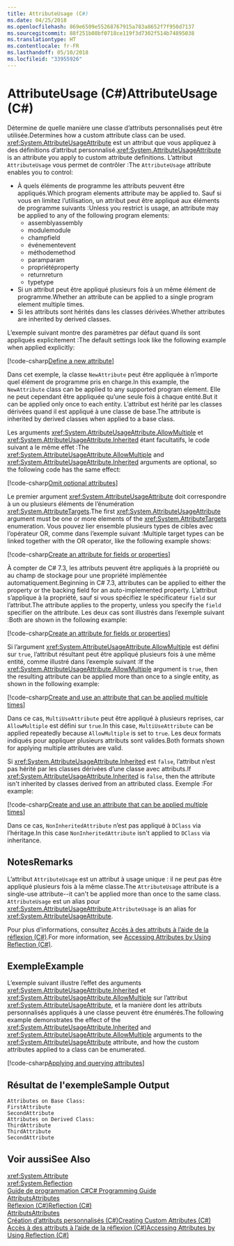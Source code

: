 ```yaml
---
title: AttributeUsage (C#)
ms.date: 04/25/2018
ms.openlocfilehash: 869e6509e55268767915a783a8652f7f950d7137
ms.sourcegitcommit: 88f251b08bf0718ce119f3d7302f514b74895038
ms.translationtype: HT
ms.contentlocale: fr-FR
ms.lasthandoff: 05/10/2018
ms.locfileid: "33955926"
---
```

# <a name="attributeusage-c"></a><span data-ttu-id="156e5-102">AttributeUsage (C#)</span><span class="sxs-lookup"><span data-stu-id="156e5-102">AttributeUsage (C#)</span></span>

<span data-ttu-id="156e5-103">Détermine de quelle manière une classe d’attributs personnalisés peut être utilisée.</span><span class="sxs-lookup"><span data-stu-id="156e5-103">Determines how a custom attribute class can be used.</span></span> <span data-ttu-id="156e5-104"><xref:System.AttributeUsageAttribute> est un attribut que vous appliquez à des définitions d’attribut personnalisé.</span><span class="sxs-lookup"><span data-stu-id="156e5-104"><xref:System.AttributeUsageAttribute> is an attribute you apply to custom attribute definitions.</span></span> <span data-ttu-id="156e5-105">L’attribut `AttributeUsage` vous permet de contrôler :</span><span class="sxs-lookup"><span data-stu-id="156e5-105">The `AttributeUsage` attribute enables you to control:</span></span>

- <span data-ttu-id="156e5-106">À quels éléments de programme les attributs peuvent être appliqués.</span><span class="sxs-lookup"><span data-stu-id="156e5-106">Which program elements attribute may be applied to.</span></span> <span data-ttu-id="156e5-107">Sauf si vous en limitez l’utilisation, un attribut peut être appliqué aux éléments de programme suivants :</span><span class="sxs-lookup"><span data-stu-id="156e5-107">Unless you restrict is usage, an attribute may be applied to any of the following program elements:</span></span>
  - <span data-ttu-id="156e5-108">assembly</span><span class="sxs-lookup"><span data-stu-id="156e5-108">assembly</span></span>
  - <span data-ttu-id="156e5-109">module</span><span class="sxs-lookup"><span data-stu-id="156e5-109">module</span></span>
  - <span data-ttu-id="156e5-110">champ</span><span class="sxs-lookup"><span data-stu-id="156e5-110">field</span></span>
  - <span data-ttu-id="156e5-111">événement</span><span class="sxs-lookup"><span data-stu-id="156e5-111">event</span></span>
  - <span data-ttu-id="156e5-112">méthode</span><span class="sxs-lookup"><span data-stu-id="156e5-112">method</span></span>
  - <span data-ttu-id="156e5-113">param</span><span class="sxs-lookup"><span data-stu-id="156e5-113">param</span></span>
  - <span data-ttu-id="156e5-114">propriété</span><span class="sxs-lookup"><span data-stu-id="156e5-114">property</span></span>
  - <span data-ttu-id="156e5-115">return</span><span class="sxs-lookup"><span data-stu-id="156e5-115">return</span></span>
  - <span data-ttu-id="156e5-116">type</span><span class="sxs-lookup"><span data-stu-id="156e5-116">type</span></span>
- <span data-ttu-id="156e5-117">Si un attribut peut être appliqué plusieurs fois à un même élément de programme.</span><span class="sxs-lookup"><span data-stu-id="156e5-117">Whether an attribute can be applied to a single program element multiple times.</span></span>
- <span data-ttu-id="156e5-118">Si les attributs sont hérités dans les classes dérivées.</span><span class="sxs-lookup"><span data-stu-id="156e5-118">Whether attributes are inherited by derived classes.</span></span>

<span data-ttu-id="156e5-119">L’exemple suivant montre des paramètres par défaut quand ils sont appliqués explicitement :</span><span class="sxs-lookup"><span data-stu-id="156e5-119">The default settings look like the following example when applied explicitly:</span></span>

[!code-csharp[Define a new attribute](../../../../../samples/snippets/csharp/attributes/NewAttribute.cs#1)]

<span data-ttu-id="156e5-120">Dans cet exemple, la classe `NewAttribute` peut être appliquée à n’importe quel élément de programme pris en charge.</span><span class="sxs-lookup"><span data-stu-id="156e5-120">In this example, the `NewAttribute` class can be applied to any supported program element.</span></span> <span data-ttu-id="156e5-121">Elle ne peut cependant être appliquée qu’une seule fois à chaque entité.</span><span class="sxs-lookup"><span data-stu-id="156e5-121">But it can be applied only once to each entity.</span></span> <span data-ttu-id="156e5-122">L’attribut est hérité par les classes dérivées quand il est appliqué à une classe de base.</span><span class="sxs-lookup"><span data-stu-id="156e5-122">The attribute is inherited by derived classes when applied to a base class.</span></span>

<span data-ttu-id="156e5-123">Les arguments <xref:System.AttributeUsageAttribute.AllowMultiple> et <xref:System.AttributeUsageAttribute.Inherited> étant facultatifs, le code suivant a le même effet :</span><span class="sxs-lookup"><span data-stu-id="156e5-123">The <xref:System.AttributeUsageAttribute.AllowMultiple> and <xref:System.AttributeUsageAttribute.Inherited> arguments are optional, so the following code has the same effect:</span></span>

[!code-csharp[Omit optional attributes](../../../../../samples/snippets/csharp/attributes/NewAttribute.cs#2)]

<span data-ttu-id="156e5-124">Le premier argument <xref:System.AttributeUsageAttribute> doit correspondre à un ou plusieurs éléments de l’énumération <xref:System.AttributeTargets>.</span><span class="sxs-lookup"><span data-stu-id="156e5-124">The first <xref:System.AttributeUsageAttribute> argument must be one or more elements of the <xref:System.AttributeTargets> enumeration.</span></span> <span data-ttu-id="156e5-125">Vous pouvez lier ensemble plusieurs types de cibles avec l’opérateur OR, comme dans l’exemple suivant :</span><span class="sxs-lookup"><span data-stu-id="156e5-125">Multiple target types can be linked together with the OR operator, like the following example shows:</span></span>

[!code-csharp[Create an attribute for fields or properties](../../../../../samples/snippets/csharp/attributes/NewPropertyOrFieldAttribute.cs#1)]

<span data-ttu-id="156e5-126">À compter de C# 7.3, les attributs peuvent être appliqués à la propriété ou au champ de stockage pour une propriété implémentée automatiquement.</span><span class="sxs-lookup"><span data-stu-id="156e5-126">Beginning in C# 7.3, attributes can be applied to either the property or the backing field for an auto-implemented property.</span></span> <span data-ttu-id="156e5-127">L’attribut s’applique à la propriété, sauf si vous spécifiez le spécificateur `field` sur l’attribut.</span><span class="sxs-lookup"><span data-stu-id="156e5-127">The attribute applies to the property, unless you specify the `field` specifier on the attribute.</span></span> <span data-ttu-id="156e5-128">Les deux cas sont illustrés dans l’exemple suivant :</span><span class="sxs-lookup"><span data-stu-id="156e5-128">Both are shown in the following example:</span></span>

[!code-csharp[Create an attribute for fields or properties](../../../../../samples/snippets/csharp/attributes/NewPropertyOrFieldAttribute.cs#2)]

<span data-ttu-id="156e5-129">Si l’argument <xref:System.AttributeUsageAttribute.AllowMultiple> est défini sur `true`, l’attribut résultant peut être appliqué plusieurs fois à une même entité, comme illustré dans l’exemple suivant :</span><span class="sxs-lookup"><span data-stu-id="156e5-129">If the <xref:System.AttributeUsageAttribute.AllowMultiple> argument is `true`, then the resulting attribute can be applied more than once to a single entity, as shown in the following example:</span></span>

[!code-csharp[Create and use an attribute that can be applied multiple times](../../../../../samples/snippets/csharp/attributes/MultiUseAttribute.cs#1)]

<span data-ttu-id="156e5-130">Dans ce cas, `MultiUseAttribute` peut être appliqué à plusieurs reprises, car `AllowMultiple` est défini sur `true`.</span><span class="sxs-lookup"><span data-stu-id="156e5-130">In this case, `MultiUseAttribute` can be applied repeatedly because `AllowMultiple` is set to `true`.</span></span> <span data-ttu-id="156e5-131">Les deux formats indiqués pour appliquer plusieurs attributs sont valides.</span><span class="sxs-lookup"><span data-stu-id="156e5-131">Both formats shown for applying multiple attributes are valid.</span></span>

<span data-ttu-id="156e5-132">Si <xref:System.AttributeUsageAttribute.Inherited> est `false`, l’attribut n’est pas hérité par les classes dérivées d’une classe avec attributs.</span><span class="sxs-lookup"><span data-stu-id="156e5-132">If <xref:System.AttributeUsageAttribute.Inherited> is `false`, then the attribute isn't inherited by classes derived from an attributed class.</span></span> <span data-ttu-id="156e5-133">Exemple :</span><span class="sxs-lookup"><span data-stu-id="156e5-133">For example:</span></span>

[!code-csharp[Create and use an attribute that can be applied multiple times](../../../../../samples/snippets/csharp/attributes/NonInheritedAttribute.cs#1)]

<span data-ttu-id="156e5-134">Dans ce cas, `NonInheritedAttribute` n’est pas appliqué à `DClass` via l’héritage.</span><span class="sxs-lookup"><span data-stu-id="156e5-134">In this case `NonInheritedAttribute` isn't applied to `DClass` via inheritance.</span></span>

## <a name="remarks"></a><span data-ttu-id="156e5-135">Notes</span><span class="sxs-lookup"><span data-stu-id="156e5-135">Remarks</span></span>

<span data-ttu-id="156e5-136">L’attribut `AttributeUsage` est un attribut à usage unique : il ne peut pas être appliqué plusieurs fois à la même classe.</span><span class="sxs-lookup"><span data-stu-id="156e5-136">The `AttributeUsage` attribute is a single-use attribute--it can't be applied more than once to the same class.</span></span> <span data-ttu-id="156e5-137">`AttributeUsage` est un alias pour <xref:System.AttributeUsageAttribute>.</span><span class="sxs-lookup"><span data-stu-id="156e5-137">`AttributeUsage` is an alias for <xref:System.AttributeUsageAttribute>.</span></span>

<span data-ttu-id="156e5-138">Pour plus d’informations, consultez [Accès à des attributs à l’aide de la réflexion (C#)](accessing-attributes-by-using-reflection.md).</span><span class="sxs-lookup"><span data-stu-id="156e5-138">For more information, see [Accessing Attributes by Using Reflection (C#)](accessing-attributes-by-using-reflection.md).</span></span>

## <a name="example"></a><span data-ttu-id="156e5-139">Exemple</span><span class="sxs-lookup"><span data-stu-id="156e5-139">Example</span></span>

<span data-ttu-id="156e5-140">L’exemple suivant illustre l’effet des arguments <xref:System.AttributeUsageAttribute.Inherited> et <xref:System.AttributeUsageAttribute.AllowMultiple> sur l’attribut <xref:System.AttributeUsageAttribute>, et la manière dont les attributs personnalisés appliqués à une classe peuvent être énumérés.</span><span class="sxs-lookup"><span data-stu-id="156e5-140">The following example demonstrates the effect of the <xref:System.AttributeUsageAttribute.Inherited> and <xref:System.AttributeUsageAttribute.AllowMultiple> arguments to the <xref:System.AttributeUsageAttribute> attribute, and how the custom attributes applied to a class can be enumerated.</span></span>

[!code-csharp[Applying and querying attributes](../../../../../samples/snippets/csharp/attributes/Program.cs#1)]

## <a name="sample-output"></a><span data-ttu-id="156e5-141">Résultat de l'exemple</span><span class="sxs-lookup"><span data-stu-id="156e5-141">Sample Output</span></span>

```text
Attributes on Base Class:
FirstAttribute
SecondAttribute
Attributes on Derived Class:
ThirdAttribute
ThirdAttribute
SecondAttribute
```

## <a name="see-also"></a><span data-ttu-id="156e5-142">Voir aussi</span><span class="sxs-lookup"><span data-stu-id="156e5-142">See Also</span></span>
 <xref:System.Attribute>  
 <xref:System.Reflection>  
 [<span data-ttu-id="156e5-143">Guide de programmation C#</span><span class="sxs-lookup"><span data-stu-id="156e5-143">C# Programming Guide</span></span>](../..//index.md)  
 [<span data-ttu-id="156e5-144">Attributs</span><span class="sxs-lookup"><span data-stu-id="156e5-144">Attributes</span></span>](../../../..//standard/attributes/index.md)  
 [<span data-ttu-id="156e5-145">Réflexion (C#)</span><span class="sxs-lookup"><span data-stu-id="156e5-145">Reflection (C#)</span></span>](../reflection.md)  
 [<span data-ttu-id="156e5-146">Attributs</span><span class="sxs-lookup"><span data-stu-id="156e5-146">Attributes</span></span>](index.md)  
 [<span data-ttu-id="156e5-147">Création d’attributs personnalisés (C#)</span><span class="sxs-lookup"><span data-stu-id="156e5-147">Creating Custom Attributes (C#)</span></span>](creating-custom-attributes.md)  
 [<span data-ttu-id="156e5-148">Accès à des attributs à l’aide de la réflexion (C#)</span><span class="sxs-lookup"><span data-stu-id="156e5-148">Accessing Attributes by Using Reflection (C#)</span></span>](accessing-attributes-by-using-reflection.md)

